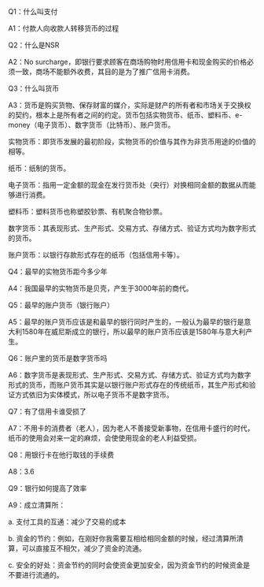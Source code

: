 Q1：什么叫支付 

A1：付款人向收款人转移货币的过程

 

Q2：什么是NSR

A2：No surcharge，即银行要求顾客在商场购物时用信用卡和现金购买的价格必须一致，商场不能额外收费，其目的是为了推广信用卡消费。

 

Q3：什么叫货币

A3：货币是购买货物、保存财富的媒介，实际是财产的所有者和市场关于交换权的契约，根本上是所有者之间的约定。货币包括实物货币、纸币、塑料币、e-money（电子货币）、数字货币（比特币）、账户货币。

实物货币：即货币发展的最初阶段，实物货币的价值与其作为非货币用途的价值的相等。

纸币：纸制的货币。

电子货币：指用一定金额的现金在发行货币处（央行）对换相同金额的数据从而能够进行消费。

塑料币：塑料货币也称塑胶钞票、有机聚合物钞票。

数字货币：其表现形式、生产形式、交易方式、存储方式、验证方式均为数字形式的货币。

账户货币：以银行存款形式存在的纸币（包括信用卡等）。

 

Q4：最早的实物货币距今多少年

A4：我国最早的实物货币是贝壳，产生于3000年前的商代。

 

Q5：最早的账户货币（银行账户）

A5：最早的账户货币应该是和最早的银行同时产生的，一般认为最早的银行是意大利1580年在威尼斯成立的银行，所以最早的账户货币应该是1580年与意大利产生。

 

Q6：账户里的货币是数字货币吗

A6：数字货币是表现形式、生产形式、交易方式、存储方式、验证方式均为数字形式的货币，而账户货币其实是以银行账户形式存在的传统纸币，其生产形式和验证方式依旧为实体模式，所以电子货币不是数字货币。

 

Q7：有了信用卡谁受损了

A7：不用卡的消费者（老人），因为老人不善接受新事物，在信用卡盛行的时代，纸币的使用会对来一定的麻烦，会使使用现金的老人利益受损。

 

Q8：用银行卡在他行取钱的手续费

A8：3.6

 

Q9：银行如何提高了效率

A9：成立清算所：

a.      支付工具的互通：减少了交易的成本

b.     资金的节约：例如，在刚好你我需要互相给相同金额的时候，经过清算所清算，可以直接互不相欠，减少了资金的流通。

c.      安全的好处：资金节约的同时会使资金更加安全，因为资金节约的时候资金是不要进行流通的。

 



 

 

 